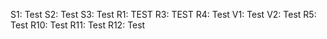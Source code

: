S1: Test
S2: Test
S3: Test
R1: TEST
R3: TEST
R4: Test
V1: Test
V2: Test
R5: Test
R10: Test
R11: Test
R12: Test